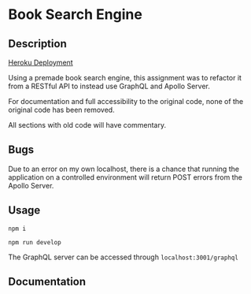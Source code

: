 # Book Search Engine

## Description

[Heroku Deployment](https://evening-fortress-93265.herokuapp.com/)

Using a premade book search engine, this assignment was to refactor it from a RESTful API to instead use GraphQL and Apollo Server.

For documentation and full accessibility to the original code, none of the original code has been removed.

All sections with old code will have commentary.

## Bugs

Due to an error on my own localhost, there is a chance that running the application on a controlled environment will return POST errors from the Apollo Server.

## Usage

`npm i`

`npm run develop`

The GraphQL server can be accessed through `localhost:3001/graphql`

## Documentation